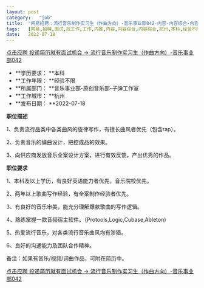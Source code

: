 ```yaml
---
layout:	post
category:	"job"
title:	"网易招聘：流行音乐制作实习生（作曲方向）-音乐事业部042-内容-内容综合-内容综合-杭州本科经验不限"
tags:	[网易,招聘,面试,找工作,工作,内推,内容,内容综合,内容综合,杭州,本科,经验不限]
date:	2022-07-18
---
```


[点击应聘 投递简历就有面试机会 ->  流行音乐制作实习生（作曲方向）-音乐事业部042](http://mobile.bole.netease.com/bole/boleDetail?id=34604&employeeId=346f03c3cda5f04c&key=all)



- **学历要求： **本科
- **工作年限： **经验不限
- **所属部门： **音乐事业部-原创音乐部-子弹工作室
- **工作城市： **杭州
- **发布日期： **2022-07-18



**职位描述**

1、负责流行品类中各类曲风的旋律写作，有擅长曲风者优先（包含rap）。

2、负责音乐的编曲设计，把控成品的效果。

3、向供应商发放音乐全案设计方案，进行有效反馈，产出优秀的作品。



**职位要求**

1、本科及以上学历，有良好英语能力者优先，音乐院校优先。

2、两年以上歌曲写作经验，有全案制作经验者优先。

3、有良好的音乐审美，能充分理解爆款歌曲的写作逻辑。

4、熟练掌握一款音频宿主软件。（Protools,Logic,Cubase,Ableton)

5、热爱流行音乐，对各类流行音乐曲风均有涉猎。

6、良好的沟通能力及团队合作精神。

备注：如果有音乐/视频/词曲作品，可附在简历中。



[点击应聘 投递简历就有面试机会 ->  流行音乐制作实习生（作曲方向）-音乐事业部042](http://mobile.bole.netease.com/bole/boleDetail?id=34604&employeeId=346f03c3cda5f04c&key=all)